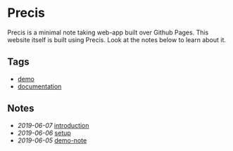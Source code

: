 # Precis

Precis is a minimal note taking web-app built over Github Pages. This website itself is built using Precis. Look at the notes below to learn about it.

## Tags

- [demo](./demo)
- [documentation](./documentation)

## Notes

- *2019-06-07* [introduction](./introduction)
- *2019-06-06* [setup](./setup)
- *2019-06-05* [demo-note](./demo-note)
